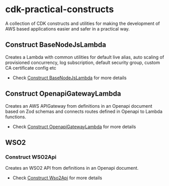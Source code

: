 # cdk-practical-constructs

A collection of CDK constructs and utilities for making the development of AWS based applications easier and safer in a practical way.


## Construct BaseNodeJsLambda

Creates a Lambda with common utilities for default live alias, auto scaling of provisioned concurrency, log subscription, default security group, custom CA certificate config etc

  - Check [Construct BaseNodeJsLambda](base-nodejs-lambda.md) for more details


## Construct OpenapiGatewayLambda
  
Creates an AWS APIGateway from definitions in an Openapi document based on Zod schemas and connects routes defined in Openapi to Lambda functions.

  - Check [Construct OpenapiGatewayLambda](openapigateway-lambda.md) for more details


## WSO2

### Construct WSO2Api
  
Creates an WSO2 API from definitions in an Openapi document.

  - Check [Construct Wso2Api](wso2-api.md) for more details

